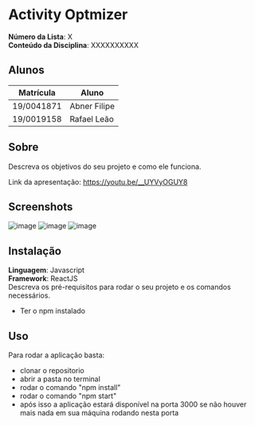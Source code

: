 # Activity Optmizer

**Número da Lista**: X<br>
**Conteúdo da Disciplina**: XXXXXXXXXX<br>

## Alunos
| Matrícula   | Aluno         |
| ----------- | ------------- |
| 19/0041871  |  Abner Filipe |
| 19/0019158  |  Rafael Leão  |

## Sobre 
Descreva os objetivos do seu projeto e como ele funciona. 

Link da apresentação: https://youtu.be/__UYVyOGUY8

## Screenshots
![image](https://user-images.githubusercontent.com/54643266/132073404-20a50e08-c2c9-4b60-a64f-2739739af7f3.png)
![image](https://user-images.githubusercontent.com/54643266/132073446-00652919-6877-4a12-9115-d7c0d9ef4ade.png)
![image](https://user-images.githubusercontent.com/54643266/132073457-86b8e95c-b401-4639-a400-895343e9597a.png)

## Instalação 
**Linguagem**: Javascript<br>
**Framework**: ReactJS<br>
Descreva os pré-requisitos para rodar o seu projeto e os comandos necessários.
- Ter o npm instalado

## Uso 
Para rodar a aplicação basta:
  - clonar o repositorio
  - abrir a pasta no terminal
  - rodar o comando "npm install"
  - rodar o comando "npm start"
  - após isso a aplicação estará disponível na porta 3000 se não houver mais nada em sua máquina rodando nesta porta






